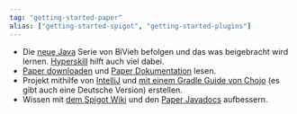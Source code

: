 ```yaml
---
tag: "getting-started-paper"
alias: ["getting-started-spigot", "getting-started-plugins"]
---
```


- Die [neue Java](<https://www.youtube.com/playlist?list=PLry1c-adUOIF0qnN6OK19L60CK2RXNAm0>) Serie von BiVieh befolgen und das was beigebracht wird lernen. [Hyperskill](<https://hyperskill.org/tracks/8?category=2>) hilft auch viel dabei.
- [Paper downloaden](<https://papermc.io/downloads>) und [Paper Dokumentation](<https://docs.papermc.io/paper/dev/getting-started>) lesen.
- Projekt mithilfe von [IntelliJ](<https://www.jetbrains.com/idea/>) und [mit einem Gradle Guide von Chojo](<https://chojo.dev/blog/2023/08/04/minecraft-development-with-gradle-basic-and-advanced--a-guide/>) (es gibt auch eine Deutsche Version) erstellen.
- Wissen mit [dem Spigot Wiki](<https://www.spigotmc.org/wiki/spigot/>) und den [Paper Javadocs](<https://jd.papermc.io/paper/1.20/>) aufbessern.
